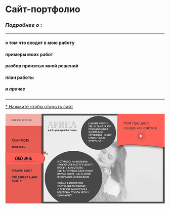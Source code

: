 # Сайт-портфолио

### _Подробнее о_ : 
***

#### о том что входит в мою работу
#### примеры моих работ
#### разбор принятых мной решений
#### план работы
##### и прочее

***
[* Нажмите чтобы открыть сайт](https://arinawebsite.github.io/website/)

![Изображение](/img/im.png)